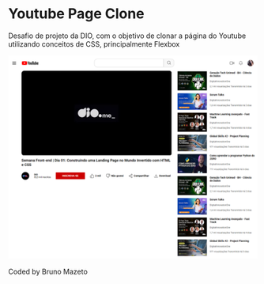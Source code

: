 # Youtube Page Clone

Desafio de projeto da DIO, com o objetivo de clonar a página do Youtube utilizando
conceitos de CSS, principalmente Flexbox

<img src="./assets/project-image.png" />

Coded by Bruno Mazeto
